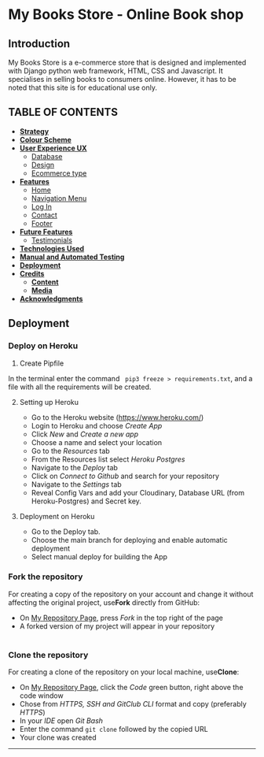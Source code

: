 <h1>My Books Store - Online Book shop</h1>

## Introduction

My Books Store is a e-commerce store that is designed and implemented
with Django python web framework, HTML, CSS and Javascript.
It specialises in selling books to consumers online.
However, it has to be noted that this site is for educational use only.

## TABLE OF CONTENTS

-   [**Strategy**](#strategy)
-   [**Colour Scheme**](#colour-scheme)
-   [**User Experience UX**](#user-experience-ux)
    -   [Database](#database)
    -   [Design](#design)
    -   [Ecommerce type](#Ecommerce)
-   [**Features**](#features)
    -   [Home](#home)
    -   [Navigation Menu](#navigation-menu)
    -   [Log In](#log-in)
    -   [Contact](#contact)
    -   [Footer](#footer)
-   [**Future Features**](#future-features)
    -   [Testimonials](#testimonials)
-   [**Technologies Used**](#technologies-used)
-   [**Manual and Automated Testing**](<#manaual and automated testing>)
-   [**Deployment**](#deployment)
-   [**Credits**](#credits)
    -   [**Content**](#content)
    -   [**Media**](#media)
-   [**Acknowledgments**](#acknowledgements)

## Deployment

### Deploy on Heroku

1.  Create Pipfile

In the terminal enter the command ` pip3 freeze > requirements.txt`, and a file with all the requirements will be created.

2. Setting up Heroku

    - Go to the Heroku website (https://www.heroku.com/)
    - Login to Heroku and choose _Create App_
    - Click _New_ and _Create a new app_
    - Choose a name and select your location
    - Go to the _Resources_ tab
    - From the Resources list select _Heroku Postgres_
    - Navigate to the _Deploy_ tab
    - Click on _Connect to Github_ and search for your repository
    - Navigate to the _Settings_ tab
    - Reveal Config Vars and add your Cloudinary, Database URL (from Heroku-Postgres) and Secret key.

3. Deployment on Heroku

    - Go to the Deploy tab.
    - Choose the main branch for deploying and enable automatic deployment
    - Select manual deploy for building the App

### Fork the repository

For creating a copy of the repository on your account and change it without affecting the original project, use<b>Fork</b> directly from GitHub:

-   On [My Repository Page](https://github.com/useriasminna/italianissimo-booking-website), press <i>Fork</i> in the top right of the page
-   A forked version of my project will appear in your repository<br></br>

### Clone the repository

For creating a clone of the repository on your local machine, use<b>Clone</b>:

-   On [My Repository Page](https://github.com/useriasminna/italianissimo-booking-website), click the <i>Code</i> green button, right above the code window
-   Chose from <i>HTTPS, SSH and GitClub CLI</i> format and copy (preferably <i>HTTPS</i>)
-   In your <i>IDE</i> open <i>Git Bash</i>
-   Enter the command <code>git clone</code> followed by the copied URL
-   Your clone was created
<hr>
